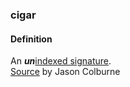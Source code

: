 ### cigar

<h4>Definition</h4><p>An <strong><em>un</em></strong><a href="indexed-signature">indexed signature</a>.<br><a href="https://github.com/WebOfTrust/cesride#terminology">Source</a> by Jason Colburne</p>